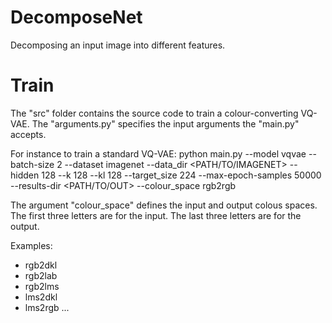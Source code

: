 # DecomposeNet
Decomposing an input image into different features.


# Train
The "src" folder contains the source code to train a colour-converting VQ-VAE.
The "arguments.py" specifies the input arguments the "main.py" accepts.

For instance to train a standard VQ-VAE:
python main.py --model vqvae --batch-size 2 --dataset imagenet --data_dir <PATH/TO/IMAGENET> --hidden 128 --k 128 --kl 128 --target_size 224 --max-epoch-samples 50000 --results-dir <PATH/TO/OUT> --colour_space rgb2rgb

The argument "colour_space" defines the input and output colous spaces.
The first three letters are for the input.
The last three letters are for the output.

Examples:
 - rgb2dkl
 - rgb2lab
 - rgb2lms
 - lms2dkl
 - lms2rgb
...

